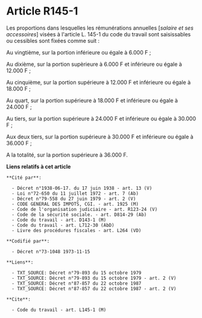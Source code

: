 # Article R145-1

Les proportions dans lesquelles les rémunérations annuelles [*salaire et ses accessoires*] visées à l'article L. 145-1 du
code du travail sont saisissables ou cessibles sont fixées comme suit :

Au vingtième, sur la portion inférieure ou égale à 6.000 F ;

Au dixième, sur la portion supèrieure à 6.000 F et inférieure ou égale à 12.000 F ;

Au cinquième, sur la portion supérieure à 12.000 F et inférieure ou égale à 18.000 F ;

Au quart, sur la portion supérieure à 18.000 F et inférieure ou égale à 24.000 F ;

Au tiers, sur la portion supérieure à 24.000 F et inférieure ou égale à 30.000 F ;

Aux deux tiers, sur la portion supérieure à 30.000 F et inférieure ou égale à 36.000 F ;

A la totalité, sur la portion supérieure à 36.000 F.

**Liens relatifs à cet article**

	**Cité par**:

	  - Décret n°1938-06-17. du 17 juin 1938 - art. 13 (V)
	  - Loi n°72-650 du 11 juillet 1972 - art. 7 (Ab)
	  - Décret n°79-558 du 27 juin 1979 - art. 2 (V)
	  - CODE GENERAL DES IMPOTS, CGI. - art. 1925 (M)
	  - Code de l'organisation judiciaire - art. R123-24 (V)
	  - Code de la sécurité sociale. - art. D814-29 (Ab)
	  - Code du travail - art. D143-1 (M)
	  - Code du travail - art. L712-30 (AbD)
	  - Livre des procédures fiscales - art. L264 (VD)

	**Codifié par**:

	  - Décret n°73-1048 1973-11-15

	**Liens**:

	  - TXT_SOURCE: Décret n°79-893 du 15 octobre 1979
	  - TXT_SOURCE: Décret n°79-893 du 15 octobre 1979 - art. 2 (V)
	  - TXT_SOURCE: Décret n°87-857 du 22 octobre 1987
	  - TXT_SOURCE: Décret n°87-857 du 22 octobre 1987 - art. 2 (V)

	**Cite**:

	  - Code du travail - art. L145-1 (M)
